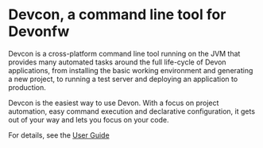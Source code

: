 # Devcon, a command line tool for Devonfw

Devcon is a cross-platform command line tool running on the JVM that provides many automated tasks around the full life-cycle of Devon applications, from installing the basic working environment and generating a new project, to running a test server and deploying an application to production.

Devcon is the easiest way to use Devon. With a focus on project automation, easy command execution and declarative configuration, it gets out of your way and lets you focus on your code.

For details, see the [User Guide](https://github.com/devonfw/devon/wiki/devcon-user-guide)
